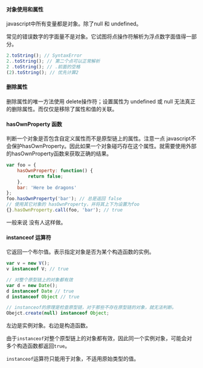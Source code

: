 #### 对象使用和属性

javascript中所有变量都是对象。除了null 和 undefined。

常见的错误数字的字面量不是对象。它试图将点操作符解析为浮点数字面值得一部分。

```javascript
2.toString(); // SyntaxError
2..toString(); // 第二个点可以正常解析
2 .toString(); // .前面的空格
(2).toString(); // 优先计算2
```



#### 删除属性

删除属性的唯一方法使用 delete操作符；设置属性为 undefined 或 null 无法真正的删除属性。而仅仅是移除了属性和值的关联。



#### hasOwnProperty 函数

判断一个对象是否包含自定义属性而不是原型链上的属性。注意一点 javascript不会保护hasOwnProperty。因此如果一个对象碰巧存在这个属性。就需要使用外部的hasOwnProperty函数来获取正确的结果。

```javascript
var foo = {
    hasOwnProperty: function() {
        return false;
    },
    bar: 'Here be dragons'
};
foo.hasOwnProperty('bar'); // 总是返回 false
// 使用其它对象的 hasOwnProperty，并将其上下为设置为foo
{}.hasOwnProperty.call(foo, 'bar'); // true
```

一般来说 没有人这样做。



#### instanceof 运算符

它返回一个布尔值。表示指定对象是否为某个构造函数的实例。

```javascript
var v = new V();
v instanceof V; // true

// 对整个原型链上的对象都有效
var d = new Date();
d instanceof Date // true
d instanceof Object // true

// instanceof的原理是检查原型链，对于那些不存在原型链的对象，就无法判断。
Obejct.create(null) instanceof Object;
```

左边是实例对象。右边是构造函数。

由于`instanceof`对整个原型链上的对象都有效，因此同一个实例对象，可能会对多个构造函数都返回`true`。

`instanceof`运算符只能用于对象，不适用原始类型的值。










